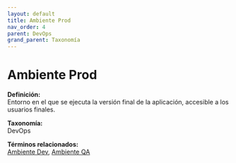```yaml
---
layout: default
title: Ambiente Prod
nav_order: 4
parent: DevOps
grand_parent: Taxonomía
---
```


# Ambiente Prod

**Definición:**  
Entorno en el que se ejecuta la versión final de la aplicación, accesible a los usuarios finales.

**Taxonomía:**  
DevOps

**Términos relacionados:**  
[Ambiente Dev](https://maleniski.github.io/diccionario-angl-tec-mx/docs/taxonomia/devops/ambiente-dev.html), [Ambiente QA](https://maleniski.github.io/diccionario-angl-tec-mx/docs/taxonomia/devops/ambiente-qa.html)
